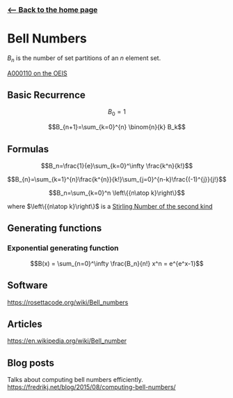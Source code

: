 <!-- title: Bell numbers -->



### [<-- Back to the home page](index.md)

# Bell Numbers

$B_n$ is the number of set partitions of an $n$ element set.

[A000110 on the OEIS](https://oeis.org/A000110)



## Basic Recurrence
$$B_0 = 1$$

$$B_{n+1}=\sum_{k=0}^{n} \binom{n}{k} B_k$$


## Formulas

$$B_n=\frac{1}{e}\sum_{k=0}^\infty \frac{k^n}{k!}$$

$$B_{n}=\sum_{k=1}^{n}\frac{k^{n}}{k!}\sum_{j=0}^{n-k}\frac{(-1)^{j}}{j!}$$

$$B_n=\sum_{k=0}^n \left\{{n\atop k}\right\}$$

where $\left\{{n\atop k}\right\}$ is a [Stirling Number of the second kind](stirlingNumbers.md)


## Generating functions

### Exponential generating function

$$B(x) = \sum_{n=0}^\infty \frac{B_n}{n!} x^n = e^{e^x-1}$$

## Software
https://rosettacode.org/wiki/Bell_numbers
 
## Articles
https://en.wikipedia.org/wiki/Bell_number
## Blog posts

Talks about computing bell numbers efficiently.
https://fredrikj.net/blog/2015/08/computing-bell-numbers/